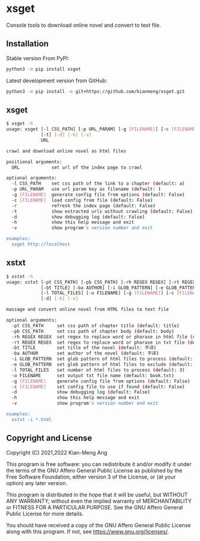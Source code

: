 # xsget

Console tools to download online novel and convert to text file.

## Installation

Stable version From PyPI:

```bash
python3 -m pip install xsget
```

Latest development version from GitHub:

```bash
python3 -m pip install -e git+https://github.com/kianmeng/xsget.git
```

## xsget

```bash
$ xsget -h
usage: xsget [-l CSS_PATH] [-p URL_PARAM] [-g [FILENAME]] [-c [FILENAME]] [-r]
             [-t] [-d] [-h] [-v]
             URL

crawl and download online novel as html files

positional arguments:
  URL            set url of the index page to crawl

optional arguments:
  -l CSS_PATH    set css path of the link to a chapter (default: a)
  -p URL_PARAM   use url param key as filename (default: )
  -g [FILENAME]  generate config file from options (default: False)
  -c [FILENAME]  load config from file (default: False)
  -r             refresh the index page (default: False)
  -t             show extracted urls without crawling (default: False)
  -d             show debugging log (default: False)
  -h             show this help message and exit
  -v             show program's version number and exit

examples:
  xsget http://localhost

```

## xstxt

```bash
$ xstxt -h
usage: xstxt [-pt CSS_PATH] [-pb CSS_PATH] [-rh REGEX REGEX] [-rt REGEX REGEX]
             [-bt TITLE] [-ba AUTHOR] [-i GLOB_PATTERN] [-e GLOB_PATTERN]
             [-l TOTAL_FILES] [-o FILENAME] [-g [FILENAME]] [-c [FILENAME]]
             [-d] [-h] [-v]

massage and convert online novel from HTML files to text file

optional arguments:
  -pt CSS_PATH     set css path of chapter title (default: title)
  -pb CSS_PATH     set css path of chapter body (default: body)
  -rh REGEX REGEX  set regex to replace word or pharase in html file (default: [])
  -rt REGEX REGEX  set regex to replace word or pharase in txt file (default: [])
  -bt TITLE        set title of the novel (default: 不详)
  -ba AUTHOR       set author of the novel (default: 不详)
  -i GLOB_PATTERN  set glob pattern of html files to process (default: ['./*.html'])
  -e GLOB_PATTERN  set glob pattern of html files to exclude (default: [])
  -l TOTAL_FILES   set number of html files to process (default: 3)
  -o FILENAME      set output txt file name (default: book.txt)
  -g [FILENAME]    generate config file from options (default: False)
  -c [FILENAME]    set config file to use if found (default: False)
  -d               show debugging log (default: False)
  -h               show this help message and exit
  -v               show program's version number and exit

examples:
  xstxt -i *.html

```

## Copyright and License

Copyright (C) 2021,2022 Kian-Meng Ang

This program is free software: you can redistribute it and/or modify
it under the terms of the GNU Affero General Public License as published
by the Free Software Foundation, either version 3 of the License, or
(at your option) any later version.

This program is distributed in the hope that it will be useful,
but WITHOUT ANY WARRANTY; without even the implied warranty of
MERCHANTABILITY or FITNESS FOR A PARTICULAR PURPOSE.  See the
GNU Affero General Public License for more details.

You should have received a copy of the GNU Affero General Public License
along with this program.  If not, see <https://www.gnu.org/licenses/>.
